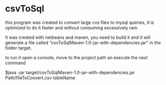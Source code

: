 # csvToSql
this program was created to convert large cvs files to mysql queries, it is optimized to do it faster and without consuming excessively ram.

It was created with netbeans and maven, you need to build it and it will generate a file called “csvToSqlMaven-1.0-jar-with-dependencies.jar” in the folder target.


to run it open a console, move to the project path an execute the next command

$java -jar target/csvToSqlMaven-1.0-jar-with-dependencies.jar Path/fileToConvert.csv tableName
